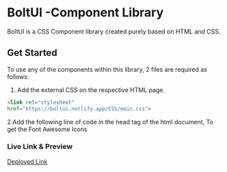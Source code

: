 # BoltUI -Component Library 

BoltUI is a CSS Component library created purely based on HTML and CSS.

## Get Started

To use any of the components within this library, 2 files are required as follows:
1. Add the external CSS on the respective HTML page.
```html
<link rel="stylesheet"
href="https://boltui.netlify.app/CSS/main.css">
```
2.Add the following line of code in the head tag of the html document, To get the Font Awesome Icons
<link rel="stylesheet" 
href="https://cdnjs.cloudflare.com/ajax/libs/font-awesome/4.7.0/css/font-awesome.min.css">

### Live Link & Preview
[Deployed Link](https://boltui.netlify.app/index.html)
 
